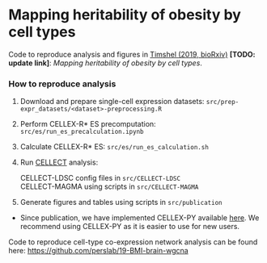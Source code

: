 # Mapping heritability of obesity by cell types
Code to reproduce analysis and figures in [Timshel (2019, bioRxiv)](https://www.biorxiv.org/XXXX) **[TODO: update link]**: _Mapping heritability of obesity by cell types_.


### How to reproduce analysis
1. Download and prepare single-cell expression datasets: `src/prep-expr_datasets/<dataset>-preprocessing.R`
2. Perform CELLEX-R* ES precomputation: `src/es/run_es_precalculation.ipynb`
3. Calculate CELLEX-R* ES: `src/es/run_es_calculation.sh`
4. Run [CELLECT](https://github.com/perslab/CELLECT) analysis:

   CELLECT-LDSC config files in `src/CELLECT-LDSC`  
   CELLECT-MAGMA using scripts in `src/CELLECT-MAGMA`
5. Generate figures and tables using scripts in `src/publication`

* Since publication, we have implemented CELLEX-PY available [here](https://github.com/perslab/CELLEX). We recommend using CELLEX-PY as it is easier to use for new users.

Code to reproduce cell-type co-expression network analysis can be found here: https://github.com/perslab/19-BMI-brain-wgcna
